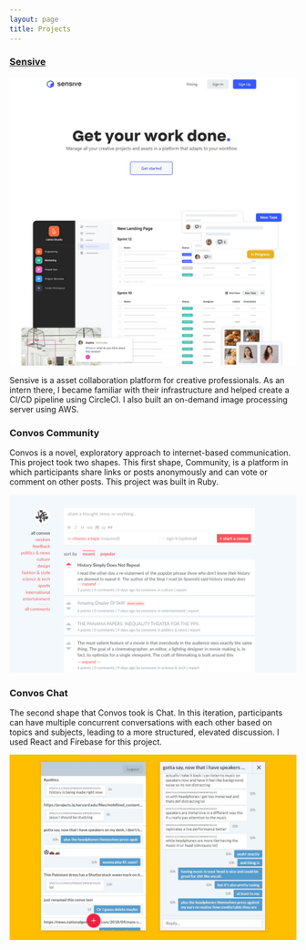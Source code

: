 ```yaml
---
layout: page
title: Projects
---
```


### [Sensive](https://www.sensive.co/)

![Screenshot](/assets/images/sensive.jpg)

Sensive is a asset collaboration platform for creative professionals. As an intern there, I became familiar with their infrastructure and helped create a CI/CD pipeline using CircleCI. I also built an on-demand image processing server using AWS.

### Convos Community

Convos is a novel, exploratory approach to internet-based communication. This project took two shapes. This first shape, Community, is a platform in which participants share links or posts anonymously and can vote or comment on other posts. This project was built in Ruby.

![Screenshot](/assets/images/convos1.jpg)

### Convos Chat

The second shape that Convos took is Chat. In this iteration, participants can have multiple concurrent conversations with each other based on topics and subjects, leading to a more structured, elevated discussion. I used React and Firebase for this project.

![Screenshot](/assets/images/convos2.jpg)